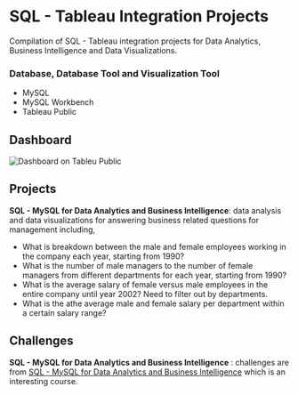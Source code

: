# SQL - Tableau Integration Projects
Compilation of SQL - Tableau integration projects for Data Analytics, Business Intelligence and Data Visualizations.

### Database, Database Tool and Visualization Tool
+ MySQL
+ MySQL Workbench
+ Tableau Public

## Dashboard
![Dashboard on Tableu Public](https://raw.githubusercontent.com/ptyadana/SQL-Tableau-Data-Analysis-Visualization-Projects/master/screenshot.png)

## Projects
**SQL - MySQL for Data Analytics and Business Intelligence**: data analysis and data visualizations for answering business related questions for management including,
+ What is breakdown between the male and female employees working in the company each year, starting from 1990?
+ What is the number of male managers to the number of female managers from different departments for each year, starting from 1990?
+ What is the average salary of female versus male employees in the entire company until year 2002? Need to filter out by departments.
+ What is the athe average male and female salary per department within a certain salary range?


## Challenges
**SQL - MySQL for Data Analytics and Business Intelligence** : challenges are from [SQL - MySQL for Data Analytics and Business Intelligence](https://www.udemy.com/course/sql-mysql-for-data-analytics-and-business-intelligence/) which is an interesting course.
